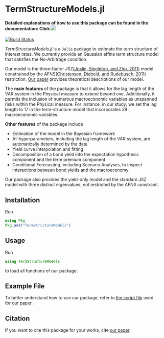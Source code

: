 # TermStructureModels.jl

#### Detailed explanations of how to use this package can be found in the documentation: Click [![](https://img.shields.io/badge/docs-latest-blue.svg)](https://econpreference.github.io/TermStructureModels.jl/dev/)

[![Build Status](https://github.com/econPreference/GDTSM.jl/actions/workflows/CI.yml/badge.svg?branch=main)](https://github.com/econPreference/GDTSM.jl/actions/workflows/CI.yml?query=branch%3Amain)

_TermStructureModels.jl_ is a `Julia` package to estimate the term structure of interest rates. We currently provide an Gaussian affine term structure model that satisfies the No-Arbitrage condition.

Our model is the three-factor JSZ[(Joslin, Singleton, and Zhu, 2011)](https://academic.oup.com/rfs/article-abstract/24/3/926/1590594) model constrained by the AFNS[(Christensen, Diebold, and Rudebusch, 2011)](https://www.sciencedirect.com/science/article/pii/S0304407611000388) restriction. [Our paper](https://papers.ssrn.com/sol3/papers.cfm?abstract_id=4708628) provides theoretical descriptions of our model.

The **main features** of the package is that it allows for the lag length of the VAR system in the Physical measure to extend beyond one. Additionally, it permits the inclusion of numerous macroeconomic variables as unspanned risks within the Physical measure. For instance, in our study, we set the lag length to 17 in the term-structure model that incorporates 28 macroeconomic variables.

**Other features** of the package include

- Estimation of the model in the Bayesian framework
- All hyperparameters, including the lag length of the VAR system, are automatically determined by the data
- Yield curve interpolation and fitting
- Decomposition of a bond yield into the expectation hypothesis component and the term premium component
- Conditional Forecasting, including Scenario Analyses, to inspect interactions between bond yields and the macroeconomy

Our package also provides the yield-only model and the standard JSZ model with three distinct eigenvalues, not restricted by the AFNS constraint.

## Installation

Run

```julia
using Pkg
Pkg.add("TermStructureModels")
```

## Usage

Run

```julia
using TermStructureModels
```

to load all functions of our package.

## Example File

To better understand how to use our package, refer to [the script file](https://github.com/econPreference/TermStructureModels.jl/blob/main/examples/LargeVAR_Yields_Macros/LargeVAR_Yields_Macros.ipynb) used for [our paper](https://papers.ssrn.com/sol3/papers.cfm?abstract_id=4708628).

## Citation

If you want to cite this package for your works, cite [our paper](https://papers.ssrn.com/sol3/papers.cfm?abstract_id=4708628).
